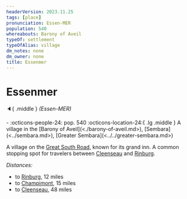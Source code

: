 ```yaml
---
headerVersion: 2023.11.25
tags: [place]
pronunciation: Essen-MER
population: 540
whereabouts: Barony of Aveil
typeOf: settlement
typeOfAlias: village
dm_notes: none
dm_owner: none
title: Essenmer
---
```

# Essenmer
:speaker:{ .middle } *(Essen-MER)*  
<div class="grid cards ext-narrow-margin ext-one-column" markdown>
-  
    :octicons-people-24: pop. 540  
    :octicons-location-24:{ .lg .middle } A village in the [Barony of Aveil](<./barony-of-aveil.md>), [Sembara](<../sembara.md>), [Greater Sembara](<../../greater-sembara.md>)  
</div>


A village on the [Great South Road](<../../roads/great-south-road.md>), known for its grand inn. A common stopping spot for travelers between [Cleenseau](<cleenseau-region/cleenseau/cleenseau.md>) and [Rinburg](<./rinburg.md>).

_Distances:_
* to [Rinburg](<./rinburg.md>), 12 miles
* to [Champimont](<./champimont.md>), 15 miles
* to [Cleenseau](<cleenseau-region/cleenseau/cleenseau.md>), 48 miles